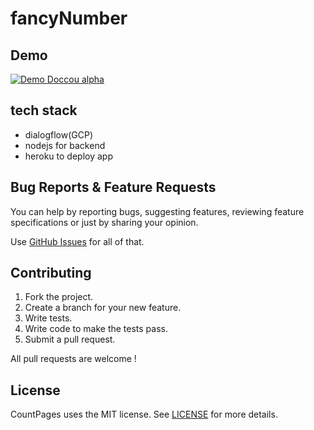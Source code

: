 # fancyNumber

## Demo

[![Demo Doccou alpha](https://j.gifs.com/gLGgmZ.gif)](https://www.youtube.com/watch?v=hQW2uwxYalo)

## tech stack
- dialogflow(GCP)
- nodejs for backend
- heroku to deploy app

## Bug Reports & Feature Requests

You can help by reporting bugs, suggesting features, reviewing feature specifications or just by sharing your opinion.

Use [GitHub Issues](https://github.com/paperpanks/fancyNumber/issues) for all of that.

## Contributing

1. Fork the project.
2. Create a branch for your new feature.
3. Write tests.
4. Write code to make the tests pass.
5. Submit a pull request.

All pull requests are welcome !

## License

CountPages uses the MIT license. See [LICENSE](https://github.com/PAPERPANKS/fancyNumber/blob/master/LICENSE) for more details.

